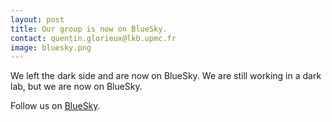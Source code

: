 ```yaml
---
layout: post
title: Our group is now on BlueSky.
contact: quentin.glorieux@lkb.upmc.fr
image: bluesky.png
---
```

We left the dark side and are now on BlueSky. We are still working in a dark lab, but we are now on BlueSky.

Follow us on [BlueSky](https://bsky.app/profile/quantoptics-lkb.bsky.social).
